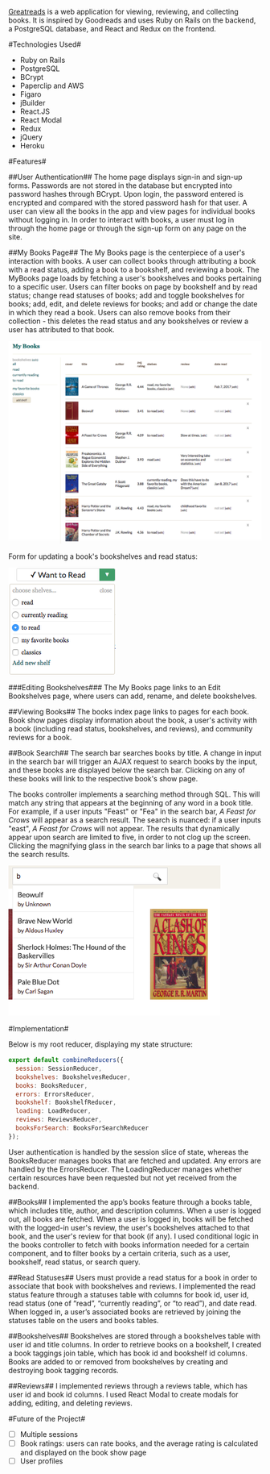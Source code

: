 [Greatreads][heroku] is a web application for viewing, reviewing, and collecting books. It is inspired by Goodreads and uses Ruby on Rails on the backend, a PostgreSQL database, and React and Redux on the frontend.

[heroku]: http://goodreadsclone.herokuapp.com/

#Technologies Used#
* Ruby on Rails
* PostgreSQL
* BCrypt
* Paperclip and AWS
* Figaro
* jBuilder
* React.JS
* React Modal
* Redux
* jQuery
* Heroku

#Features#

##User Authentication##
The home page displays sign-in and sign-up forms. Passwords are not stored in the database but encrypted into password hashes through BCrypt. Upon login, the password entered is encrypted and compared with the stored password hash for that user. A user can view all the books in the app and view pages for individual books without logging in. In order to interact with books, a user must log in through the home page or through the sign-up form on any page on the site.

##My Books Page##
The My Books page is the centerpiece of a user's interaction with books. A user can collect books through attributing a book with a read status, adding a book to a bookshelf, and reviewing a book. The MyBooks page loads by fetching a user's bookshelves and books pertaining to a specific user. Users can filter books on page by bookshelf and by read status; change read statuses of books; add and toggle bookshelves for books; add, edit, and delete reviews for books; and add or change the date in which they read a book. Users can also remove books from their collection - this deletes the read status and any bookshelves or review a user has attributed to that book.

![My Books page](/my_books_page.png)

Form for updating a book's bookshelves and read status:

![Fields form](/fields_form.png)


###Editing Bookshelves###
The My Books page links to an Edit Bookshelves page, where users can add, rename, and delete bookshelves.

##Viewing Books##
The books index page links to pages for each book. Book show pages display information about the book, a user's activity with a book (including read status, bookshelves, and reviews), and community reviews for a book.

##Book Search##
The search bar searches books by title. A change in input in the search bar will trigger an AJAX request to search books by the input, and these books are displayed below the search bar. Clicking on any of these books will link to the respective book's show page.

The books controller implements a searching method through SQL. This will match any string that appears at the beginning of any word in a book title. For example, if a user inputs "Feast" or "Fea" in the search bar, _A Feast for Crows_ will appear as a search result. The search is nuanced: if a user inputs "east", _A Feast for Crows_ will not appear. The results that dynamically appear upon search are limited to five, in order to not clog up the screen. Clicking the magnifying glass in the search bar links to a page that shows all the search results.

![Search bar](/search_bar.png)

#Implementation#

Below is my root reducer, displaying my state structure:

```javascript
export default combineReducers({
  session: SessionReducer,
  bookshelves: BookshelvesReducer,
  books: BooksReducer,
  errors: ErrorsReducer,
  bookshelf: BookshelfReducer,
  loading: LoadReducer,
  reviews: ReviewsReducer,
  booksForSearch: BooksForSearchReducer
});
```

User authentication is handled by the session slice of state, whereas the BooksReducer manages books that are fetched and updated. Any errors are handled by the ErrorsReducer. The LoadingReducer manages whether certain resources have been requested but not yet received from the backend.


##Books##
I implemented the app’s books feature through a books table, which includes title, author, and description columns. When a user is logged out, all books are fetched. When a user is logged in, books will be fetched with the logged-in user's review, the user's bookshelves attached to that book, and the user's review for that book (if any). I used conditional logic in the books controller to fetch with books information needed for a certain component, and to filter books by a certain criteria, such as a user, bookshelf, read status, or search query.

##Read Statuses##
Users must provide a read status for a book in order to associate that book with bookshelves and reviews. I implemented the read status feature through a statuses table with columns for book id, user id, read status (one of “read”, “currently reading”, or “to read”), and date read. When logged in, a user’s associated books are retrieved by joining the statuses table on the users and books tables.

##Bookshelves##
Bookshelves are stored through a bookshelves table with user id and title columns. In order to retrieve books on a bookshelf, I created a book taggings join table, which has book id and bookshelf id columns. Books are added to or removed from bookshelves by creating and destroying book tagging records.

##Reviews##
I implemented reviews through a reviews table, which has user id and book id columns. I used React Modal to create modals for adding, editing, and deleting reviews.

#Future of the Project#

- [ ] Multiple sessions
- [ ] Book ratings: users can rate books, and the average rating is calculated and displayed on the book show page
- [ ] User profiles
